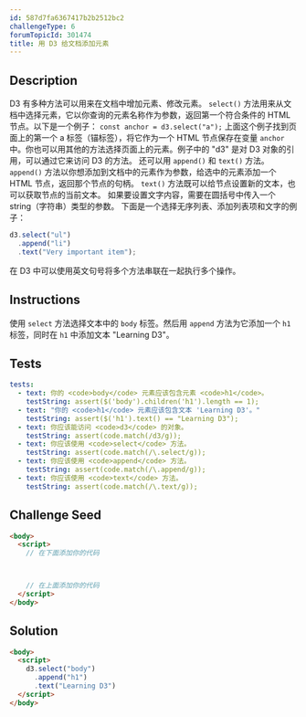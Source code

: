 ```yaml
---
id: 587d7fa6367417b2b2512bc2
challengeType: 6
forumTopicId: 301474
title: 用 D3 给文档添加元素
---
```


## Description
<section id='description'>
D3 有多种方法可以用来在文档中增加元素、修改元素。
<code>select()</code> 方法用来从文档中选择元素，它以你查询的元素名称作为参数，返回第一个符合条件的 HTML 节点。以下是一个例子：
<code>const anchor = d3.select("a");</code> 
上面这个例子找到页面上的第一个 a 标签（锚标签），将它作为一个 HTML 节点保存在变量 <code>anchor</code> 中。你也可以用其他的方法选择页面上的元素。例子中的 "d3" 是对 D3 对象的引用，可以通过它来访问 D3 的方法。
还可以用 <code>append()</code> 和 <code>text()</code> 方法。
<code>append()</code> 方法以你想添加到文档中的元素作为参数，给选中的元素添加一个 HTML 节点，返回那个节点的句柄。
<code>text()</code> 方法既可以给节点设置新的文本，也可以获取节点的当前文本。 如果要设置文字内容，需要在圆括号中传入一个 string（字符串）类型的参数。
下面是一个选择无序列表、添加列表项和文字的例子：

```js
d3.select("ul")
  .append("li")
  .text("Very important item");
```

在 D3 中可以使用英文句号将多个方法串联在一起执行多个操作。
</section>

## Instructions
<section id='instructions'>
使用 <code>select</code> 方法选择文本中的 <code>body</code> 标签。然后用 <code>append</code> 方法为它添加一个 <code>h1</code> 标签，同时在 <code>h1</code> 中添加文本 "Learning D3"。
</section>

## Tests
<section id='tests'>

```yml
tests:
  - text: 你的 <code>body</code> 元素应该包含元素 <code>h1</code>。
    testString: assert($('body').children('h1').length == 1);
  - text: "你的 <code>h1</code> 元素应该包含文本 'Learning D3'。"
    testString: assert($('h1').text() == "Learning D3");
  - text: 你应该能访问 <code>d3</code> 的对象。
    testString: assert(code.match(/d3/g));
  - text: 你应该使用 <code>select</code> 方法。
    testString: assert(code.match(/\.select/g));
  - text: 你应该使用 <code>append</code> 方法。
    testString: assert(code.match(/\.append/g));
  - text: 你应该使用 <code>text</code> 方法。
    testString: assert(code.match(/\.text/g));

```

</section>

## Challenge Seed
<section id='challengeSeed'>

<div id='html-seed'>

```html
<body>
  <script>
    // 在下面添加你的代码



    // 在上面添加你的代码
  </script>
</body>
```

</div>



</section>

## Solution
<section id='solution'>

```html
<body>
  <script>
    d3.select("body")
      .append("h1")
      .text("Learning D3")
  </script>
</body>
```

</section>
